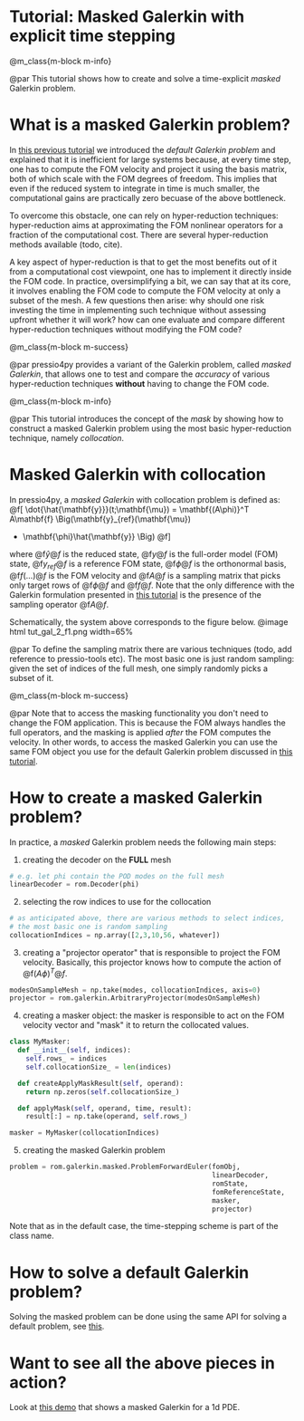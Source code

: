 
# Tutorial: Masked Galerkin with explicit time stepping

@m_class{m-block m-info}

@par
This tutorial shows how to create and solve a time-explicit *masked* Galerkin problem.

# What is a masked Galerkin problem?

In [this previous tutorial](./md_pages_tutorials_tutorial3.html) we introduced the *default Galerkin problem*
and explained that it is inefficient for large systems because, at every time step,
one has to compute the FOM velocity and project it using the basis matrix,
both of which scale with the FOM degrees of freedom.
This implies that even if the reduced system to integrate in time is much smaller,
the computational gains are practically zero becuase of the above bottleneck.

To overcome this obstacle, one can rely on hyper-reduction techniques:
hyper-reduction aims at approximating the FOM nonlinear operators for a fraction
of the computational cost.
There are several hyper-reduction methods available (todo, cite).

A key aspect of hyper-reduction is that to get the most benefits out of it
from a computational cost viewpoint, one has to implement it directly inside the FOM code.
In practice, oversimplifying a bit, we can say that at its core, it involves enabling
the FOM code to compute the FOM velocity at only a subset of the mesh.
A few questions then arise: why should one risk investing the time in
implementing such technique without assessing upfront whether it will work?
how can one evaluate and compare different hyper-reduction techniques without modifying the FOM code?

@m_class{m-block m-success}

@par
pressio4py provides a variant of the Galerkin problem,
called *masked Galerkin*, that allows one to test and compare the *accuracy* of various
hyper-reduction techniques **without** having to change the FOM code.


@m_class{m-block m-info}

@par
This tutorial introduces the concept of the *mask* by showing how
to construct a masked Galerkin problem using the most
basic hyper-reduction technique, namely *collocation*.


# Masked Galerkin with collocation

In pressio4py, a *masked Galerkin* with collocation problem is defined as:
@f[
\dot{\hat{\mathbf{y}}}(t;\mathbf{\mu}) =
\mathbf{(A\phi)}^T
A\mathbf{f}
\Big(\mathbf{y}_{ref}(\mathbf{\mu})
+ \mathbf{\phi}\hat{\mathbf{y}} \Big)
@f]

where @f$\hat{y}@f$ is the reduced state,
@f$y@f$ is the full-order model (FOM) state,
@f$y_{ref}@f$ is a reference FOM state, @f$\phi@f$ is the orthonormal basis,
@f$f(...)@f$ is the FOM velocity and @f$A@f$ is a sampling matrix that picks
only target rows of @f$\phi@f$ and @f$f@f$.
Note that the only difference with the Galerkin formulation presented
in [this tutorial](./md_pages_tutorials_tutorial3.html) is the
presence of the sampling operator @f$A@f$.

Schematically, the system above corresponds to the figure below.
@image html tut_gal_2_f1.png width=65%

@par
To define the sampling matrix there are various techniques (todo, add reference to pressio-tools etc).
The most basic one is just random sampling: given the set of indices of the full mesh,
one simply randomly picks a subset of it.


@m_class{m-block m-success}

@par
Note that to access the masking functionality you don't need to change the FOM application.
This is because the FOM always handles the full operators, and the masking is applied
*after* the FOM computes the velocity.
In other words, to access the masked Galerkin you can use the same FOM object you use
for the default Galerkin problem discussed in [this tutorial](./md_pages_tutorials_tutorial3.html).


# How to create a masked Galerkin problem?

In practice, a *masked* Galerkin problem needs the following main steps:
<!-- 1. a FOM object satisfying the API described [here](file:///Users/fnrizzi/Desktop/work/ROM/gitrepos/pressio4py/docs/html/md_pages_prepare_your_app.html): note that this is a regular FOM object, nothing needs to change -->
<!-- 2. a linear decoder (see [this tutorial](./md_pages_tutorials_tutorial1.html)) -->
<!-- 3. a masker object: the role of the masker is to extract from an operand the rows needed -->

1. creating the decoder on the **FULL** mesh
```py
# e.g. let phi contain the POD modes on the full mesh
linearDecoder = rom.Decoder(phi)
```
2. selecting the row indices to use for the collocation
```py
# as anticipated above, there are various methods to select indices,
# the most basic one is random sampling
collocationIndices = np.array([2,3,10,56, whatever])
```
3. creating a "projector operator" that is responsible to project the FOM velocity.
Basically, this projector knows how to compute the action of @f$(A\phi)^T@f$.
```py
modesOnSampleMesh = np.take(modes, collocationIndices, axis=0)
projector = rom.galerkin.ArbitraryProjector(modesOnSampleMesh)
```
4. creating a masker object: the masker is responsible to
act on the FOM velocity vector and "mask" it to return the collocated values.
```py
class MyMasker:
  def __init__(self, indices):
    self.rows_ = indices
    self.collocationSize_ = len(indices)

  def createApplyMaskResult(self, operand):
    return np.zeros(self.collocationSize_)

  def applyMask(self, operand, time, result):
    result[:] = np.take(operand, self.rows_)

masker = MyMasker(collocationIndices)
```

5. creating the masked Galerkin problem
```py
problem = rom.galerkin.masked.ProblemForwardEuler(fomObj,
											      linearDecoder,
												  romState,
												  fomReferenceState,
												  masker,
												  projector)
```
Note that as in the default case, the time-stepping scheme is part of the class name.

# How to solve a default Galerkin problem?
Solving the masked problem can be done using the same API for solving
a default problem, see [this](./md_pages_tutorials_tutorial3.html).


# Want to see all the above pieces in action?
Look at [this demo](./md_pages_demos_demo4.html) that shows a masked Galerkin for a 1d PDE.
